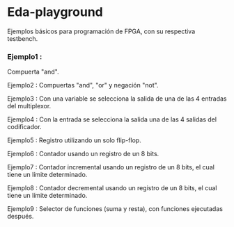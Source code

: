 # Eda-playground
Ejemplos básicos para programación de FPGA, con su respectiva testbench.

### Ejemplo1 : 
Compuerta "and".

Ejemplo2 : Compuertas "and", "or" y negación "not".

Ejemplo3 : Con una variable se selecciona la salida de una de las 4 entradas del multiplexor.

Ejemplo4 : Con la entrada se selecciona la salida una de las 4 salidas del codificador.

Ejemplo5 : Registro utilizando un solo flip-flop.

Ejemplo6 : Contador usando un registro de un 8 bits.

Ejemplo7 : Contador incremental usando un registro de un 8 bits, el cual tiene un límite determinado.

Ejemplo8 : Contador decremental usando un registro de un 8 bits, el cual tiene un límite determinado.

Ejemplo9 : Selector de funciones (suma y resta), con funciones ejecutadas después.
